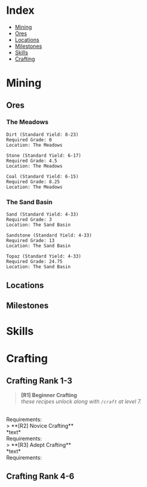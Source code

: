 # Index
- [Mining](#Mining)
 - [Ores](#Ores)
 - [Locations](#Locations)
 - [Milestones](#Milestones)
- [Skills](#Skills)
- [Crafting](#Crafting)

# Mining

## Ores
### The Meadows
```
Dirt (Standard Yield: 8-23)
Required Grade: 0
Location: The Meadows
```
```
Stone (Standard Yield: 6-17)
Required Grade: 4.5
Location: The Meadows
```
```
Coal (Standard Yield: 6-15)
Required Grade: 8.25
Location: The Meadows
```
### The Sand Basin
```
Sand (Standard Yield: 4-33)
Required Grade: 3
Location: The Sand Basin
```
```
Sandstone (Standard Yield: 4-33)
Required Grade: 13
Location: The Sand Basin
```
```
Topaz (Standard Yield: 4-33)
Required Grade: 24.75
Location: The Sand Basin
```

## Locations

## Milestones

# Skills

# Crafting

## Crafting Rank 1-3
> **[R1] Beginner Crafting** <br>
*these recipes unlock along with `/craft` at level 7.* <br>
 <br>
Requirements:
 <br>
> **[R2] Novice Crafting** <br>
*text*
 <br>
Requirements:
 <br>
> **[R3] Adept Crafting** <br>
*text*
 <br>
Requirements:
 <br>

## Crafting Rank 4-6

